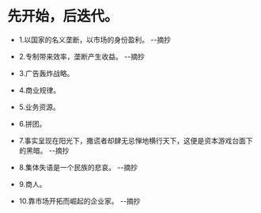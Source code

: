 # 先开始，后迭代。

- 1.以国家的名义垄断，以市场的身份盈利。 --摘抄

- 2.专制带来效率，垄断产生收益。 --摘抄

- 3.广告轰炸战略。

- 4.商业规律。

- 5.业务资源。

- 6.拼团。

- 7.事实呈现在阳光下，撒谎者却肆无忌惮地横行天下，这便是资本游戏台面下的黑暗。 --摘抄

- 8.集体失语是一个民族的悲哀。 --摘抄

- 9.商人。

- 10.靠市场开拓而崛起的企业家。 --摘抄
